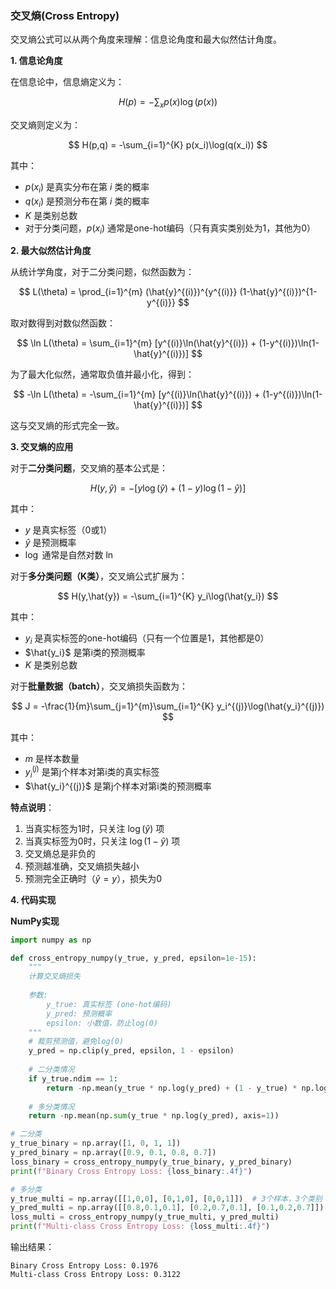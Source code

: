 ### 交叉熵(Cross Entropy)


交叉熵公式可以从两个角度来理解：信息论角度和最大似然估计角度。

**1. 信息论角度**

在信息论中，信息熵定义为：

$$
H(p) = -\sum_x p(x)\log(p(x))
$$

交叉熵则定义为：

$$
H(p,q) = -\sum_{i=1}^{K} p(x_i)\log(q(x_i))
$$

其中：
- $p(x_i)$ 是真实分布在第 $i$ 类的概率
- $q(x_i)$ 是预测分布在第 $i$ 类的概率
- $K$ 是类别总数
- 对于分类问题，$p(x_i)$ 通常是one-hot编码（只有真实类别处为1，其他为0）

**2. 最大似然估计角度**

从统计学角度，对于二分类问题，似然函数为：

$$
L(\theta) = \prod_{i=1}^{m} (\hat{y}^{(i)})^{y^{(i)}} (1-\hat{y}^{(i)})^{1-y^{(i)}}
$$

取对数得到对数似然函数：

$$
\ln L(\theta) = \sum_{i=1}^{m} [y^{(i)}\ln(\hat{y}^{(i)}) + (1-y^{(i)})\ln(1-\hat{y}^{(i)})]
$$

为了最大化似然，通常取负值并最小化，得到：

$$
-\ln L(\theta) = -\sum_{i=1}^{m} [y^{(i)}\ln(\hat{y}^{(i)}) + (1-y^{(i)})\ln(1-\hat{y}^{(i)})]
$$

这与交叉熵的形式完全一致。

**3. 交叉熵的应用**

对于**二分类问题**，交叉熵的基本公式是：

$$
H(y,\hat{y}) = -[y\log(\hat{y}) + (1-y)\log(1-\hat{y})]
$$

其中：
- $y$ 是真实标签（0或1）
- $\hat{y}$ 是预测概率
- $\log$ 通常是自然对数 $\ln$

对于**多分类问题（K类）**，交叉熵公式扩展为：

$$
H(y,\hat{y}) = -\sum_{i=1}^{K} y_i\log(\hat{y_i})
$$

其中：
- $y_i$ 是真实标签的one-hot编码（只有一个位置是1，其他都是0）
- $\hat{y_i}$ 是第i类的预测概率
- $K$ 是类别总数

对于**批量数据（batch）**，交叉熵损失函数为：

$$
J = -\frac{1}{m}\sum_{j=1}^{m}\sum_{i=1}^{K} y_i^{(j)}\log(\hat{y_i}^{(j)})
$$

其中：
- $m$ 是样本数量
- $y_i^{(j)}$ 是第j个样本对第i类的真实标签
- $\hat{y_i}^{(j)}$ 是第j个样本对第i类的预测概率

**特点说明**：
1. 当真实标签为1时，只关注 $\log(\hat{y})$ 项
2. 当真实标签为0时，只关注 $\log(1-\hat{y})$ 项
3. 交叉熵总是非负的
4. 预测越准确，交叉熵损失越小
5. 预测完全正确时（$\hat{y}=y$），损失为0


**4. 代码实现**

**NumPy实现**
```python
import numpy as np

def cross_entropy_numpy(y_true, y_pred, epsilon=1e-15):
    """
    计算交叉熵损失
    
    参数:
        y_true: 真实标签 (one-hot编码)
        y_pred: 预测概率
        epsilon: 小数值，防止log(0)
    """
    # 裁剪预测值，避免log(0)
    y_pred = np.clip(y_pred, epsilon, 1 - epsilon)
    
    # 二分类情况
    if y_true.ndim == 1:
        return -np.mean(y_true * np.log(y_pred) + (1 - y_true) * np.log(1 - y_pred))
    
    # 多分类情况
    return -np.mean(np.sum(y_true * np.log(y_pred), axis=1))

# 二分类
y_true_binary = np.array([1, 0, 1, 1])
y_pred_binary = np.array([0.9, 0.1, 0.8, 0.7])
loss_binary = cross_entropy_numpy(y_true_binary, y_pred_binary)
print(f"Binary Cross Entropy Loss: {loss_binary:.4f}")

# 多分类
y_true_multi = np.array([[1,0,0], [0,1,0], [0,0,1]])  # 3个样本，3个类别
y_pred_multi = np.array([[0.8,0.1,0.1], [0.2,0.7,0.1], [0.1,0.2,0.7]])
loss_multi = cross_entropy_numpy(y_true_multi, y_pred_multi)
print(f"Multi-class Cross Entropy Loss: {loss_multi:.4f}")
```

输出结果：
```
Binary Cross Entropy Loss: 0.1976
Multi-class Cross Entropy Loss: 0.3122
```
